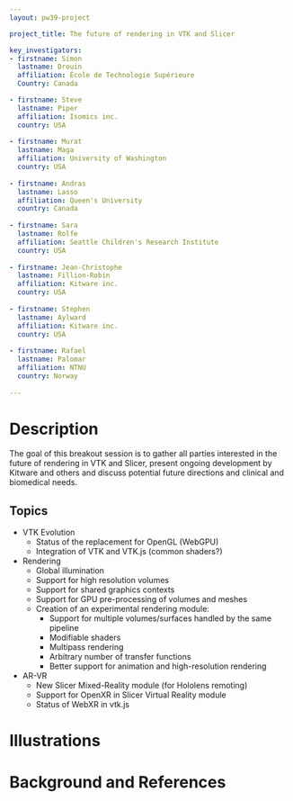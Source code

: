 ```yaml
---
layout: pw39-project

project_title: The future of rendering in VTK and Slicer

key_investigators:
- firstname: Simon
  lastname: Drouin
  affiliation: École de Technologie Supérieure
  Country: Canada

- firstname: Steve
  lastname: Piper
  affiliation: Isomics inc.
  country: USA
  
- firstname: Murat
  lastname: Maga
  affiliation: University of Washington
  country: USA
  
- firstname: Andras
  lastname: Lasso
  affiliation: Queen's University
  country: Canada
  
- firstname: Sara
  lastname: Rolfe
  affiliation: Seattle Children's Research Institute
  country: USA
  
- firstname: Jean-Christophe
  lastname: Fillion-Robin
  affiliation: Kitware inc.
  country: USA
  
- firstname: Stephen
  lastname: Aylward
  affiliation: Kitware inc.
  country: USA
  
- firstname: Rafael
  lastname: Palomar
  affiliation: NTNU
  country: Norway
 
---
```


# Description

The goal of this breakout session is to gather all parties interested in the future of rendering in VTK and Slicer, present ongoing development by Kitware and others and discuss potential future directions and clinical and biomedical needs.

## Topics

* VTK Evolution
  * Status of the replacement for OpenGL (WebGPU)
  * Integration of VTK and VTK.js (common shaders?)
* Rendering
  * Global illumination
  * Support for high resolution volumes
  * Support for shared graphics contexts
  * Support for GPU pre-processing of volumes and meshes
  * Creation of an experimental rendering module:
    * Support for multiple volumes/surfaces handled by the same pipeline
    * Modifiable shaders
    * Multipass rendering
    * Arbitrary number of transfer functions
    * Better support for animation and high-resolution rendering
* AR-VR
  * New Slicer Mixed-Reality module (for Hololens remoting)
  * Support for OpenXR in Slicer Virtual Reality module
  * Status of WebXR in vtk.js

# Illustrations

<!-- Add pictures and links to videos that demonstrate what has been accomplished.
![Description of picture](Example2.jpg)
![Some more images](Example2.jpg)
-->

# Background and References

<!-- If you developed any software, include link to the source code repository.
     If possible, also add links to sample data, and to any relevant publications. -->
